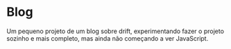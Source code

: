 # Blog
  Um pequeno projeto de um blog sobre drift, experimentando fazer o projeto sozinho e mais completo, mas ainda não começando a ver JavaScript.

